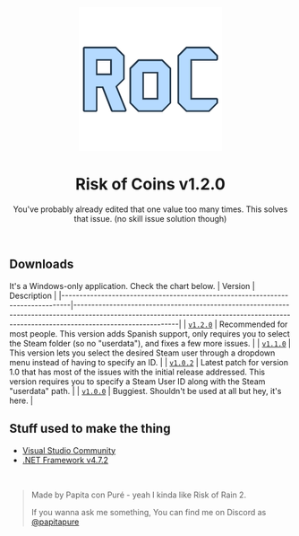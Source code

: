 <div align="center"><img src="https://github.com/PapitaConPure/risk-of-coins/blob/master/app.png" width="256px"></div>
<h1 align="center">Risk of Coins v1.2.0</h1>
<p align="center">You've probably already edited that one value too many times. This solves that issue. (no skill issue solution though)</p>

<br>

## Downloads
It's a Windows-only application. Check the chart below.
| Version                                                                        | Description                                                                                                                                                                             |
|--------------------------------------------------------------------------------|-----------------------------------------------------------------------------------------------------------------------------------------------------------------------------------------|
| [`v1.2.0`](https://github.com/PapitaConPure/risk-of-coins/releases/download/v1.2.0/RiskOfOptions.zip) | Recommended for most people. This version adds Spanish support, only requires you to select the Steam folder (so no "userdata"), and fixes a few more issues.    |
| [`v1.1.0`](https://github.com/PapitaConPure/risk-of-coins/releases/download/v1.1.0/RiskOfOptions.zip) | This version lets you select the desired Steam user through a dropdown menu instead of having to specify an ID.                                                  |
| [`v1.0.2`](https://github.com/PapitaConPure/risk-of-coins/releases/download/v1.0.2/RiskOfOptions.zip) | Latest patch for version 1.0 that has most of the issues with the initial release addressed. This version requires you to specify a Steam User ID along with the Steam "userdata" path. |
| [`v1.0.0`](https://github.com/PapitaConPure/risk-of-coins/releases/download/v1.0.0/RiskOfCoins_1_0_0.zip) | Buggiest. Shouldn't be used at all but hey, it's here.                                                                                                       |

## Stuff used to make the thing
* [Visual Studio Community](https://visualstudio.microsoft.com/vs/community/)
* [.NET Framework v4.7.2](https://dotnet.microsoft.com/download/dotnet-framework/net472)

<br>

> Made by Papita con Puré - yeah I kinda like Risk of Rain 2.
> 
> If you wanna ask me something, You can find me on Discord as [@papitapure](https://discord.com/users/696938738986647572)

